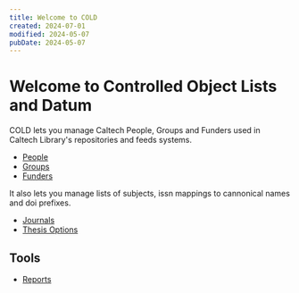 ```yaml
---
title: Welcome to COLD
created: 2024-07-01
modified: 2024-05-07
pubDate: 2024-05-07
---
```


# Welcome to Controlled Object Lists and Datum

COLD lets you manage Caltech People, Groups and Funders used in Caltech Library's repositories and feeds systems.

- [People](./people/ "Curate CaltechPEOPLE")
- [Groups](./groups/ "Curate CaltechGROUPS")
- [Funders](./funders/ "Curate CaltechFUNDERS")

It also lets you manage lists of subjects, issn mappings to cannonical names and doi prefixes.

- [Journals](./journals/ "Journals mapping")
- [Thesis Options](./thesis_options/ "Thesis options mapping")
<!-- TO BE IMPLEMENTED 
- [Subjects](./subjects/)
- [DOI Prefix](./doi_prefix/)
-->

## Tools

- [Reports](./reports)
